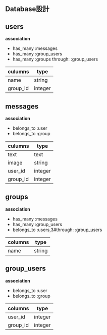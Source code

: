 ## Database設計

## users
**association**
- has_many :messages
- has_many :group_users
- has_many :groups through: :group_users

|culumns  |type   |
|---------|-------|
|name     |string |
|group_id |integer|


## messages
**association**
- belongs_to :user
- belongs_to :group

|culumns  |type   |
|---------|-------|
|text     |text   |
|image    |string |
|user_id  |integer|
|group_id |integer|

## groups
**association**
- has_many :messages
- has_many :group_users
- belongs_to :users,3#through: :group_users

|columns  |type   |
|---------|-------|
|name     |string|


## group_users
**association**
- belongs_to :user
- belongs_to :group

|columns  |type   |
|---------|-------|
|user_id  |integer|
|group_id |integer|

